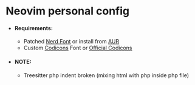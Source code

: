 # Neovim personal config

-   #### Requirements:

    -   Patched [Nerd Font](https://github.com/ryanoasis/nerd-fonts) or install from [AUR](https://aur.archlinux.org/packages/nerd-fonts-complete)
    -   Custom [Codicons](https://github.com/ChristianChiarulli/neovim-codicons) Font or [Official Codicons](https://github.com/microsoft/vscode-codicons)

-   #### NOTE:
    -   Treesitter php indent broken (mixing html with php inside php file)
